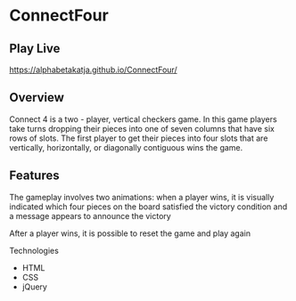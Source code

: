 # ConnectFour

## Play Live
https://alphabetakatja.github.io/ConnectFour/

## Overview
Connect 4 is a two - player, vertical checkers game. 
In this game players take turns dropping their pieces into one of seven columns that have six rows of slots. 
The first player to get their pieces into four slots that are vertically, horizontally, or diagonally contiguous wins the game.

## Features
The gameplay involves two animations: when a player wins, it is visually indicated which four pieces on the board satisfied the victory condition and a message appears to announce the victory

After a player wins, it is possible to reset the game and play again

Technologies
* HTML
* CSS
* jQuery
